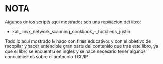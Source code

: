 # NOTA #

Algunos de los scripts aqui mostrados son una repolacion del libro:

  * kali_linux_network_scanning_cookbook_-_hutchens_justin

Todo lo aqui mostrado  lo hago con fines educativos y con el objetivo de recopilar y hacer entendible gran parte del contenido que trae este libro,
ya que el libro se encuentra en ingles y se hace necesario  tener algunos conocimientos sobre el protocolo TCP/IP
